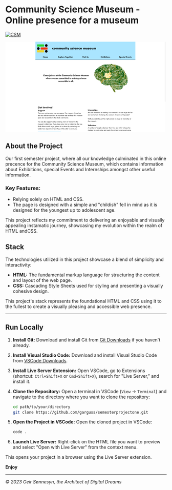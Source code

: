 # Community Science Museum - Online presence for a museum

[![CSM](https://img.shields.io/badge/Check%20out%20the%20Community%20Science%20Museum%20here-125682)](https://semesterprojectone.netlify.app/)

![image](/images/SemesterProjectOne_screenshot.png)

## About the Project

Our first semester project, where all our knowledge culminated in this online precence for the Community Science Museum, which contains information about Exhibitions, special Events and Internships amongst other useful information.

### Key Features:

- Relying solely on HTML and CSS.
- The page is designed with a simple and "childish" fell in mind as it is designed for the youngest up to adolescent age.

This project reflects my commitment to delivering an enjoyable and visually appealing instamatic journey, showcasing my evolution within the realm of HTML andCSS.

## Stack

The technologies utilized in this project showcase a blend of simplicity and interactivity:

- **HTML:** The fundamental markup language for structuring the content and layout of the web page.
- **CSS:** Cascading Style Sheets used for styling and presenting a visually cohesive design.

This project's stack represents the foundational HTML and CSS using it to the fullest to create a visually pleasing and accessible web presence.

---

## Run Locally

1. **Install Git:**
   Download and install Git from [Git Downloads](https://git-scm.com/downloads) if you haven't already.

2. **Install Visual Studio Code:**
   Download and install Visual Studio Code from [VSCode Downloads](https://code.visualstudio.com/download).

3. **Install Live Server Extension:**
   Open VSCode, go to Extensions (shortcut: `Ctrl+Shift+X` or `Cmd+Shift+X`), search for "Live Server," and install it.

4. **Clone the Repository:**
   Open a terminal in VSCode (`View` -> `Terminal`) and navigate to the directory where you want to clone the repository:

   ```bash
   cd path/to/your/directory
   git clone https://github.com/garguss/semesterprojectone.git
   ```
5. **Open the Project in VSCode:**
   Open the cloned project in VSCode:

   ```bash
   code .
   ```

6. **Launch Live Server:**
   Right-click on the HTML file you want to preview and select "Open with Live Server" from the context menu.

This opens your project in a browser using the Live Server extension.

**Enjoy**

---

_© 2023 Geir Sønnesyn, the Architect of Digital Dreams_
